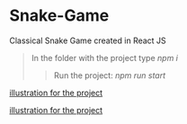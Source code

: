 # Snake-Game

Classical Snake Game created in React JS

> In the folder with the project type *npm i*
> >Run the project: *npm run start*

[illustration for the project](https://github.com/ElenaSinko/Snake-Game/blob/master/snake-game/src/img/page-examples/game-page.png)

[illustration for the project](https://github.com/ElenaSinko/Snake-Game/tree/master/snake-game/src/img/page-examples/score-page.png)
